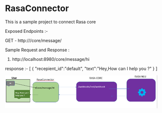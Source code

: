 # RasaConnector

This is a sample project to connect Rasa core


Exposed Endpoints :-

GET - http://<ip add:port>/core/message/<message>
  
Sample Request and Response :
1. http://localhost:8980/core/message/hi

response :-
[
  {
    "recepient_id":"default",
    "text":"Hey,How can I help you ?"
  }
]

![Screenshot](screenshot.PNG)

